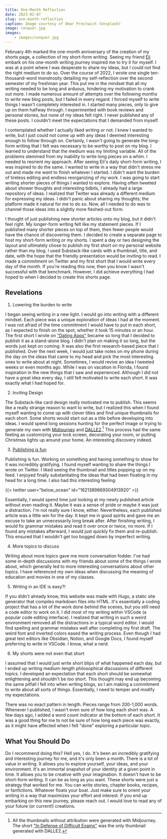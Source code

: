 ```yaml
---
title: One-Month Reflection
date: 2023-02-07
slug: one-month-reflection
caption: Image courtesy of Omar Prestwich (Unsplash)
image: conquer.jpg
images:
    - images/conquer.jpg
---
```


February 4th marked the one-month anniversary of the creation of my shorts page, a collection of my short-form writing. Seeing my friend [Eli](https://eliqian.xyz) embark on his one-month writing journey inspired me to try it for myself. I was at a point where I was desperate to share my ideas, but I could not find the right medium to do so. Over the course of 2022, I wrote one single ten-thousand-word monstrosity detailing my self-reflection over the second semester of my freshman year. This put me in the mindset that all my writing needed to be long and arduous, hindering my motivation to crank out more. I made numerous amount of attempts over the following months to write new blog posts, but I failed in every regard. I forced myself to write things I wasn't completely interested in. I started many pieces, only to give up on them halfway through. I experimented with book reviews and personal stories, but none of my ideas felt right. I never published any of these posts. I couldn't meet the expectations that I demanded from myself. 

I contemplated whether I actually liked writing or not. I knew I wanted to write, but I just could not come up with any ideas I deemed interesting enough to follow through on. Certainly, I wasn't going to generate the long-form writing that I felt was necessary to be worthy to post on my blog. I learned to understand that the medium was my limiting variable. All of the problems stemmed from my inability to write long pieces on a whim. I needed to reorient my approach. After seeing Eli's daily short-form writing, I was inspired to do the same. I wanted to write in a way that didn't stress me out and made me *want* to finish whatever I started. I didn't want the burden of tireless editing and endless reorganizing of my work. I was going to start writing shorter pieces of things I wanted to explore. Having often tweeted about shower thoughts and interesting tidbits, I already had a large repository of ideas. I realized that Twitter was already a different medium for expressing my ideas. I didn't panic about sharing my thoughts; the platform made it natural for me to do so. Now, all I needed to do was to channel those ideas into a slightly more fleshed-out form. 

I thought of just publishing new shorter articles onto my blog, but it didn't feel right. My longer-form writing felt like my statement pieces. If I published many shorter pieces on top of them, then fewer people would have the chance of discovering them. I decided to create a separate page to host my short-form writing or my shorts. I spent a day or two designing the layout and ultimately chose to publish my first short on my personal website rather than my blog. I used Substack-like cards with a thumbnail, title, and date, with the hope that the friendly presentation would be inviting to read. I made a commitment on Twitter and my first short that I would write every day of the month. If you're reading this now, then you know I wasn't successful with that benchmark. However, I did achieve everything I had hoped to when I decided to create this shorts page. 

## Revelations
1. Lowering the burden to write

I began seeing writing in a new light. I would go into writing with a different mindset. Each piece was a unique exploration of ideas I had at the moment. I was not afraid of the time commitment I would have to put in each short, as I expected to finish on the spot, whether it took 15 minutes or an hour. The first short I wrote on ["Dating Apps"](/shorts/dating-apps) became so long that I decided to publish it as a stand-alone blog. I didn't plan on making it so long, but the words just kept on coming. It was also the first research-based piece that I published. Over the next week, I would just take notes on my phone during the day on the ideas that came to my head and pick the most interesting ones to write about at night. Sometimes, I would revive an idea I tweeted weeks or even months ago. While I was on vacation in Florida, I found inspiration in the new things that I saw and experienced. Although I did not have a great idea every day, I still felt motivated to write each short. It was exactly what I had hoped for. 

2. Inviting Design

The Substack-like card design really motivated me to publish. This seems like a really strange reason to want to write, but I realized this when I found myself wanting to come up with clever titles and find unique thumbnails for each short. Some shorts would start out as a title before developing into ideas. I would spend long sessions hunting for the perfect image or trying to generate my own with [Midjourney](https://midjourney.com/) and [DALLE2](https://openai.com/dall-e-2/).[^1] This process had the same feeling as customizing your lock screen, decorating your room, or putting Christmas lights up around your home. An interesting discovery indeed. 

3. [Publishing is fun](https://eliqian.substack.com/i/95549966/it-feels-good-to-publish)

Publishing is fun. Working on something and having something to show for it was incredibly gratifying. I found myself wanting to share the things I wrote on Twitter. I liked seeing the thumbnail and titles popping up on my feed. I enjoyed finally substantiating the ideas that had been floating in my head for a long time. I also had this interesting feeling: 

{{< twitter user="below_ocean" id="1621389869304913920" >}}

Essentially, I would spend time just looking at my newly published article without even reading it. Maybe it was a sense of pride or maybe it was just a distraction. I'm not really sure I know, either. Nevertheless, each published article was a little win for the day. It kept me in good spirits and gave me an excuse to take an unnecessarily long break after. After finishing writing, I would fix grammar mistakes and read it over once or twice, no more. If I found any mistakes afterward, I would just quickly fix them and re-publish. This ensured that I wouldn't get too bogged down by imperfect writing.

4. More topics to discuss

Writing about more topics gave me more conversation fodder. I've had some in-depth discussions with my friends about some of the things I wrote about, which generally led to more interesting conversations about other topics. I have referenced my own ideas when discussing the meaning of education and movies in one of my classes. 

5. Writing in an IDE is easy?!

If you didn't already know, this website was made with Hugo, a static site generator that compiles markdown files into HTML. It's essentially a coding project that has a lot of the work done behind the scenes, but you still need a code editor to work on it. I did most of my writing within VSCode (a popular code editing interface). I realized that writing in such a weird environment removed all the distractions in a typical word editor. I would find spelling and grammar mistakes well after completing my first draft. The weird font and inverted colors eased the writing process. Even though I had great text editors like Obsidian, Notion, and Google Docs, I found myself preferring to write in VSCode. I know, what a nerd. 

6. My shorts were not even that short

I assumed that I would just write short blips of what happened each day, but I ended up writing medium-length philosophical discussions of different topics. I developed an expectation that each short should be somewhat enlightening and shouldn't be *too* short. This thought may end up becoming the same pitfall I fell into when writing blogs, so I am making a commitment to write about all sorts of things. Essentially, I need to temper and modify my expectations. 

There was no exact pattern in length. Pieces range from 200-1,000 words. Whenever I published, I wasn't even sure of how long each short was. A few days ago, I added a word count indicator at the bottom of each short. It was a good thing for me to not be sure of how long each piece was exactly, as it might have affected when I felt "done" exploring a particular topic. 

## What You Should Do

Do I recommend doing this? Hell yes, I do. It's been an incredibly gratifying and interesting journey for me, and it's only been a month. There is a lot of value in writing. It allows you to explore yourself, your ideas, and your environment. It's an immortal snapshot of your identity at a given point in time. It allows you to be creative with your imagination. It doesn't have to be short-form writing. It can be as long as you want. These shorts were just a strategy that worked for me. You can write stories, chapter books, recipes, or fanfictions. Whatever floats your boat. Just make sure to orient your writing in a way that maximizes your effort and interest. If you end up embarking on this new journey, please reach out. I would love to read any of your future (or current!) creations. 


[^1]: All the thumbnails without attribution were generated with Midjourney. The short ["In Defense of Difficult Exams"](/shorts/difficult-exams/) was the only thumbnail generated with DALLE2. 